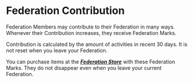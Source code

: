 # Federation Contribution 

 Federation Members may contribute to their Federation in many ways. Whenever their Contribution increases, they receive Federation Marks.

Contribution is calculated by the amount of activities in recent 30 days. It is not reset when you leave your Federation.

You can purchase items at the [***<u>Federation Store</u>***](eng/105tradingpost#Federation-Store) with these Federation Marks. They do not disappear even when you leave your current Federation.
